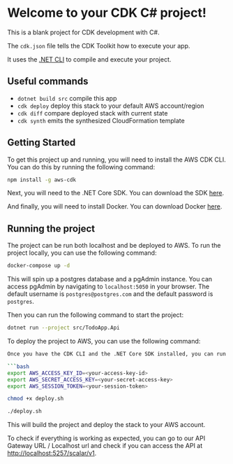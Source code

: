 # Welcome to your CDK C# project!

This is a blank project for CDK development with C#.

The `cdk.json` file tells the CDK Toolkit how to execute your app.

It uses the [.NET CLI](https://docs.microsoft.com/dotnet/articles/core/) to compile and execute your project.

## Useful commands

* `dotnet build src` compile this app
* `cdk deploy`       deploy this stack to your default AWS account/region
* `cdk diff`         compare deployed stack with current state
* `cdk synth`        emits the synthesized CloudFormation template

## Getting Started

To get this project up and running, you will need to install the AWS CDK CLI. You can do this by running the following command:

```bash
npm install -g aws-cdk
```

Next, you will need to the .NET Core SDK. You can download the SDK [here](https://dotnet.microsoft.com/download).

And finally, you will need to install Docker. You can download Docker [here](https://www.docker.com/products/docker-desktop).

## Running the project

The project can be run both localhost and be deployed to AWS. To run the project locally, you can use the following command:

```bash
docker-compose up -d
```
This will spin up a postgres database and a pgAdmin instance. You can access pgAdmin by navigating to `localhost:5050` in your browser. The default username is `postgres@postgres.com` and the default password is `postgres`.

Then you can run the following command to start the project:

```bash
dotnet run --project src/TodoApp.Api
```

To deploy the project to AWS, you can use the following command:

```bash
Once you have the CDK CLI and the .NET Core SDK installed, you can run the following commands to deploy the stack:

```bash
export AWS_ACCESS_KEY_ID=<your-access-key-id>
export AWS_SECRET_ACCESS_KEY=<your-secret-access-key>
export AWS_SESSION_TOKEN=<your-session-token>
```

```bash
chmod +x deploy.sh
```

```bash
./deploy.sh
```

This will build the project and deploy the stack to your AWS account.


To check if everything is working as expected, you can go to our API Gateway URL / Localhost url and check if you can access the API at <a href="http://localhost:5257/scalar/v1">http://localhost:5257/scalar/v1</a>.
